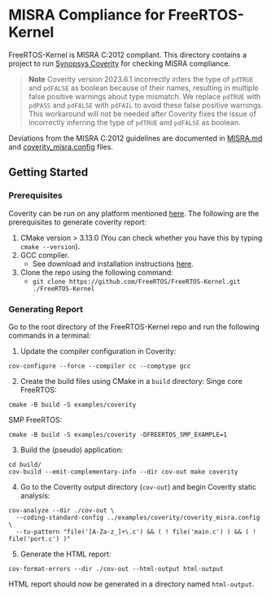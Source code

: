 # MISRA Compliance for FreeRTOS-Kernel
FreeRTOS-Kernel is MISRA C:2012 compliant. This directory contains a project to
run [Synopsys Coverity](https://www.synopsys.com/software-integrity/security-testing/static-analysis-sast.html)
for checking MISRA compliance.

> **Note**
Coverity version 2023.6.1 incorrectly infers the type of `pdTRUE` and `pdFALSE`
as boolean because of their names, resulting in multiple false positive warnings
about type mismatch. We replace `pdTRUE` with `pdPASS` and `pdFALSE` with
`pdFAIL` to avoid these false positive warnings. This workaround will not be
needed after Coverity fixes the issue of incorrectly inferring the type of
`pdTRUE` and `pdFALSE` as boolean.

Deviations from the MISRA C:2012 guidelines are documented in
[MISRA.md](../../MISRA.md) and [coverity_misra.config](coverity_misra.config)
files.

## Getting Started
### Prerequisites
Coverity can be run on any platform mentioned [here](https://sig-docs.synopsys.com/polaris/topics/c_coverity-compatible-platforms.html).
The following are the prerequisites to generate coverity report:

1. CMake version > 3.13.0 (You can check whether you have this by typing `cmake --version`).
2. GCC compiler.
    - See download and installation instructions [here](https://gcc.gnu.org/install/).
3. Clone the repo using the following command:
    - `git clone https://github.com/FreeRTOS/FreeRTOS-Kernel.git ./FreeRTOS-Kernel`

### Generating Report
Go to the root directory of the FreeRTOS-Kernel repo and run the following
commands in a terminal:
1. Update the compiler configuration in Coverity:
  ~~~
  cov-configure --force --compiler cc --comptype gcc
  ~~~
2. Create the build files using CMake in a `build` directory:
  Singe core FreeRTOS:
  ~~~
  cmake -B build -S examples/coverity
  ~~~
  SMP FreeRTOS:
  ~~~
  cmake -B build -S examples/coverity -DFREERTOS_SMP_EXAMPLE=1
  ~~~
3. Build the (pseudo) application:
  ~~~
  cd build/
  cov-build --emit-complementary-info --dir cov-out make coverity
  ~~~
4. Go to the Coverity output directory (`cov-out`) and begin Coverity static
   analysis:
  ~~~
  cov-analyze --dir ./cov-out \
    --coding-standard-config ../examples/coverity/coverity_misra.config \
    --tu-pattern "file('[A-Za-z_]+\.c') && ( ! file('main.c') ) && ( ! file('port.c') )"
  ~~~
5. Generate the HTML report:
  ~~~
  cov-format-errors --dir ./cov-out --html-output html-output
  ~~~

HTML report should now be generated in a directory named `html-output`.
